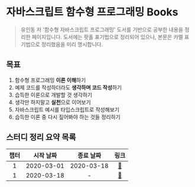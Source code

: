 # 자바스크립트 함수형 프로그래밍 Books

> 유인동 저 '함수형 자바스크립트 프로그래밍' 도서를 기반으로 공부한 내용을 정리한 페이지입니다.
> 도서에는 팟홀 표기법으로 정리되어 있으나, 본문은 카멜 표기법으로 정리했음을 미리 명시합니다.

## 목표

1. 함수형 프로그래밍 **이론 이해**하기
2. 예제 코드를 작성하더라도 **생각하며 코드 작성**하기
3. 습득한 이론으로 개발할 것 생각하기
4. 생각만 하지말고 **실천**으로 이어보기
5. 자바스크립트 예시를 타입스크립트로 작성해보기
6. 습득한 이론 중 다시 짚어봐야 하는 것들 정리하기


## 스터디 정리 요약 목록

| 챕터 | 시작 날짜  | 종료 날짜 |             링크             |
| :--: | :--------: | :--------: | :--------------------------: |
|  1   | 2020-03-01 | 2020-03-18 | [:link:](chapter1/README.md) |
|  1   | 2020-03-18 |     -      | [:link:](chapter2/README.md) |


